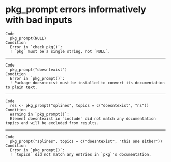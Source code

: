 # pkg_prompt errors informatively with bad inputs

    Code
      pkg_prompt(NULL)
    Condition
      Error in `check_pkg()`:
      ! `pkg` must be a single string, not `NULL`.

---

    Code
      pkg_prompt("doesntexist")
    Condition
      Error in `pkg_prompt()`:
      ! Package doesntexist must be installed to convert its documentation to plain text.

---

    Code
      res <- pkg_prompt("splines", topics = c("doesntexist", "ns"))
    Condition
      Warning in `pkg_prompt()`:
      Element doesntexist in `include` did not match any documentation topics and will be excluded from results.

---

    Code
      pkg_prompt("splines", topics = c("doesntexist", "this one either"))
    Condition
      Error in `pkg_prompt()`:
      ! `topics` did not match any entries in `pkg`'s documentation.

